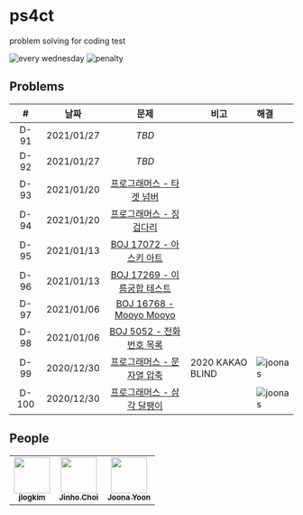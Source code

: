 # ps4ct
problem solving for coding test

![every wednesday](https://img.shields.io/badge/every-wednesday-green) ![penalty](https://img.shields.io/badge/penalty-$%2010-red)

## Problems

|#|날짜|문제|비고|해결|
|:--:|--|:--:|--|:--|
|D-91|2021/01/27|*TBD*|||
|D-92|2021/01/27|*TBD*|||
|D-93|2021/01/20|[프로그래머스 - 타겟 넘버](https://programmers.co.kr/learn/courses/30/lessons/43165)|||
|D-94|2021/01/20|[프로그래머스 - 징검다리](https://programmers.co.kr/learn/courses/30/lessons/43236)||
|D-95|2021/01/13|[BOJ 17072 - 아스키 아트](https://www.acmicpc.net/problem/17072)|||
|D-96|2021/01/13|[BOJ 17269 - 이름궁합 테스트](https://www.acmicpc.net/problem/17269)|||
|D-97|2021/01/06|[BOJ 16768 - Mooyo Mooyo](https://www.acmicpc.net/problem/16768)|||
|D-98|2021/01/06|[BOJ 5052 - 전화번호 목록](https://www.acmicpc.net/problem/5052)|||
|D-99|2020/12/30|[프로그래머스 - 문자열 압축](https://programmers.co.kr/learn/courses/30/lessons/60057)|2020 KAKAO BLIND|![joonas](https://avatars0.githubusercontent.com/u/9527681?s=20)|
|D-100|2020/12/30|[프로그래머스 - 삼각 달팽이](https://programmers.co.kr/learn/courses/30/lessons/68645)||![joonas](https://avatars0.githubusercontent.com/u/9527681?s=20)|

## People

<table>
  <tr>
    <td align="center"><a href="https://github.com/jlogkim"><img src="https://avatars3.githubusercontent.com/u/74028313?v=4" width="64px;" alt=""/><br /><sub><b>jlogkim</b></sub></a></td>
    <td align="center"><a href="http://ddjddd.github.io"><img src="https://avatars2.githubusercontent.com/u/26399087?v=4" width="64px;" alt=""/><br /><sub><b>Jinho.Choi</b></sub></a></td>
    <td align="center"><a href="https://www.joonas.io"><img src="https://avatars2.githubusercontent.com/u/9527681?v=4" width="64px;" alt=""/><br /><sub><b>Joona Yoon</b></sub></a></td>
  </tr>
</table>
